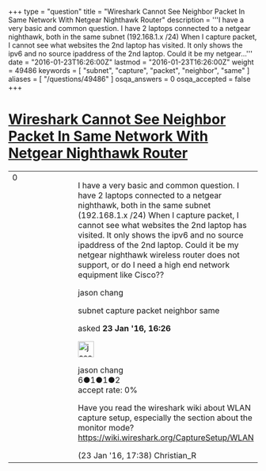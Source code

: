 +++
type = "question"
title = "Wireshark Cannot See Neighbor Packet In Same Network With Netgear Nighthawk Router"
description = '''I have a very basic and common question. I have 2 laptops connected to a netgear nighthawk, both in the same subnet (192.168.1.x /24) When I capture packet, I cannot see what websites the 2nd laptop has visited. It only shows the ipv6 and no source ipaddress of the 2nd laptop. Could it be my netgear...'''
date = "2016-01-23T16:26:00Z"
lastmod = "2016-01-23T16:26:00Z"
weight = 49486
keywords = [ "subnet", "capture", "packet", "neighbor", "same" ]
aliases = [ "/questions/49486" ]
osqa_answers = 0
osqa_accepted = false
+++

<div class="headNormal">

# [Wireshark Cannot See Neighbor Packet In Same Network With Netgear Nighthawk Router](/questions/49486/wireshark-cannot-see-neighbor-packet-in-same-network-with-netgear-nighthawk-router)

</div>

<div id="main-body">

<div id="askform">

<table id="question-table" style="width:100%;"><colgroup><col style="width: 50%" /><col style="width: 50%" /></colgroup><tbody><tr class="odd"><td style="width: 30px; vertical-align: top"><div class="vote-buttons"><div id="post-49486-score" class="post-score" title="current number of votes">0</div><div id="favorite-count" class="favorite-count"></div></div></td><td><div id="item-right"><div class="question-body"><p>I have a very basic and common question. I have 2 laptops connected to a netgear nighthawk, both in the same subnet (192.168.1.x /24) When I capture packet, I cannot see what websites the 2nd laptop has visited. It only shows the ipv6 and no source ipaddress of the 2nd laptop. Could it be my netgear nighthawk wireless router does not support, or do I need a high end network equipment like Cisco??</p><p>jason chang</p></div><div id="question-tags" class="tags-container tags">subnet capture packet neighbor same</div><div id="question-controls" class="post-controls"></div><div class="post-update-info-container"><div class="post-update-info post-update-info-user"><p>asked <strong>23 Jan '16, 16:26</strong></p><img src="https://secure.gravatar.com/avatar/49405b72256e704da4c9aabf06718853?s=32&amp;d=identicon&amp;r=g" class="gravatar" width="32" height="32" alt="jason%20chang&#39;s gravatar image" /><p>jason chang<br />
<span class="score" title="6 reputation points">6</span><span title="1 badges"><span class="badge1">●</span><span class="badgecount">1</span></span><span title="1 badges"><span class="silver">●</span><span class="badgecount">1</span></span><span title="2 badges"><span class="bronze">●</span><span class="badgecount">2</span></span><br />
<span class="accept_rate" title="Rate of the user&#39;s accepted answers">accept rate:</span> <span title="jason chang has no accepted answers">0%</span></p></div></div><div id="comments-container-49486" class="comments-container"><span id="49487"></span><div id="comment-49487" class="comment"><div id="post-49487-score" class="comment-score"></div><div class="comment-text"><p>Have you read the wireshark wiki about WLAN capture setup, especially the section about the monitor mode? <a href="https://wiki.wireshark.org/CaptureSetup/WLAN">https://wiki.wireshark.org/CaptureSetup/WLAN</a></p></div><div id="comment-49487-info" class="comment-info"><span class="comment-age">(23 Jan '16, 17:38)</span> Christian_R</div></div></div><div id="comment-tools-49486" class="comment-tools"></div><div class="clear"></div><div id="comment-49486-form-container" class="comment-form-container"></div><div class="clear"></div></div></td></tr></tbody></table>

</div>

</div>

